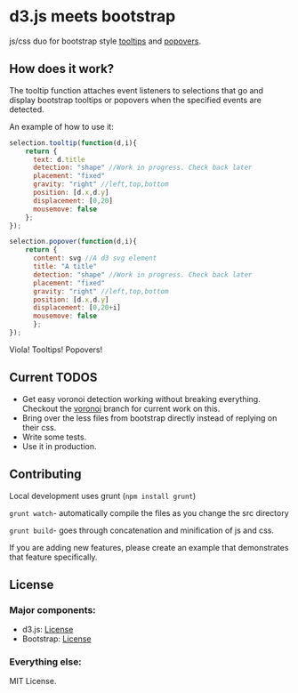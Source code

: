 # d3.js meets bootstrap
js/css duo for bootstrap style [tooltips](http://bl.ocks.org/2981335) and [popovers](http://bl.ocks.org/3012212).

## How does it work?  
The tooltip function attaches event listeners to
selections that go and display bootstrap tooltips or popovers when
the specified events are detected.

An example of how to use it:
```javascript
selection.tooltip(function(d,i){
    return {        
      text: d.title
      detection: "shape" //Work in progress. Check back later
      placement: "fixed"
      gravity: "right" //left,top,bottom
      position: [d.x,d.y]
      displacement: [0,20]            
      mousemove: false
    };
});

selection.popover(function(d,i){
    return {        
      content: svg //A d3 svg element
      title: "A title"
      detection: "shape" //Work in progress. Check back later
      placement: "fixed"
      gravity: "right" //left,top,bottom
      position: [d.x,d.y]
      displacement: [0,20+i]            
      mousemove: false
      };
});

```
    
Viola! Tooltips! Popovers!

## Current TODOS
* Get easy voronoi detection working without breaking
  everything. Checkout the
  [voronoi](https://github.com/zmaril/d3-bootstrap-plugins/tree/voronoi)
  branch for current work on this. 
* Bring over the less files from bootstrap directly instead of
  replying on their css. 
* Write some tests. 
* Use it in production. 

## Contributing

Local development uses grunt (`npm install grunt`)

`grunt watch`- automatically compile the files as you change the src directory

`grunt build`- goes through concatenation and minification of js and
css. 

If you are adding new features, please create an example that
demonstrates that feature specifically.

## License

### Major components:
* d3.js: [License](https://github.com/mbostock/d3/blob/master/LICENSE)
* Bootstrap: [License](https://github.com/twitter/bootstrap/blob/master/LICENSE)

### Everything else:

MIT License.
